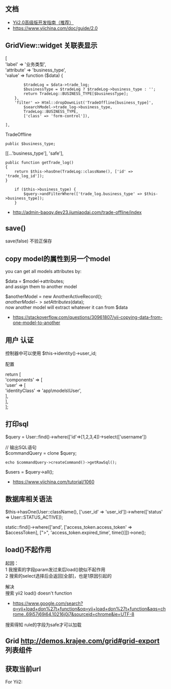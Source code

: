 ## 文档
- [Yii2.0高级版开发指南（推荐）](http://www.yii-china.com/doc/detail/1.html)
- https://www.yiichina.com/doc/guide/2.0
  
## GridView::widget 关联表显示
[  
        'label' => '业务类型',  
        'attribute' => 'business_type',  
        'value' => function ($data) {  
  
            $tradeLog = $data->trade_log;  
            $businessType = $tradeLog ? $tradeLog->business_type : '';  
            return TradeLog::BUSINESS_TYPE[$businessType];  
        },  
        'filter' => Html::dropDownList('TradeOffline[business_type]',  
            $searchModel->trade_log->business_type,  
            TradeLog::BUSINESS_TYPE,  
            ['class' => 'form-control']),  
  
    ],  
  
  
  
TradeOffline  
  
    public $business_type;  
  
[[...'business_type'], 'safe'],  
  
    public function getTrade_log()  
    {  
        return $this->hasOne(TradeLog::className(), ['id' => 'trade_log_id']);  
    }  
  
        if ($this->business_type) {  
            $query->andFilterWhere(['trade_log.business_type' => $this->business_type]);  
        }  
  
- http://admin-baoqy.dev23.jiumiaodai.com/trade-offline/index
  
## save()
save(false) 不验正保存  
## copy model的属性到另一个model
you can get all models attributes by:  
  
$data = $model->attributes;  
and assign them to another model  
  
$anotherModel = new AnotherActiveRecord();  
$anotherModel->setAttributes($data);  
now another model will extract whatever it can from $data  
- https://stackoverflow.com/questions/30961807/yii-copying-data-from-one-model-to-another
## 用户 认证
控制器中可以使用 $this->identity()->user_id;  
  
配置  
  
return [  
    'components' => [  
        'user' => [  
            'identityClass' => 'app\models\User',  
        ],  
    ],  
];  
  
  
## 打印sql
$query = User::find()->where(['id'=>[1,2,3,4])->select(['username'])  
  
// 输出SQL语句  
$commandQuery = clone $query;  
```
echo $commandQuery->createCommand()->getRawSql();
```
  
$users = $query->all();  
- https://www.yiichina.com/tutorial/1060
  
## 数据库相关语法
  
$this->hasOne(User::className(), ['user_id' => 'user_id'])->where(['status' => User::STATUS_ACTIVE]);  
  
  
  
  
static::find()->where(['and', ['access_token.access_token' => $accessToken], [">", 'access_token.expired_time', time()]])->one();  
  
## load()不起作用
起因：  
1 我搜索的字段param发过来后load()貌似不起作用  
2 搜索的select选择后会返回[全部]，也是1原因引起的  
  
解决  
搜索 yii2 load() doesn't function  
- https://www.google.com/search?q=yii+load+don%27t+function&oq=yii+load+don%27t+function&aqs=chrome..69i57j69i64.10216j0j7&sourceid=chrome&ie=UTF-8
  
搜索得知 rule的字段为safe才可以加载  
  
## Grid http://demos.krajee.com/grid#grid-export 列表组件
## 获取当前url
For Yii2:  
